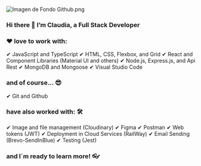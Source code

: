 ![Imagen de Fondo Github.png](https://github.com/mcvasquezas/mcvasquezas/blob/b4f437f46a7fb1d4188afdb9c8a6fa58d8d2a96b/Imagen%20de%20Perfil%20Github.png)
### Hi there 👋 I’m Claudia, a Full Stack Developer

### ❤ love to work with:
✔ JavaScript and TypeScript
✔ HTML, CSS, Flexbox, and Grid
✔ React and Component Libraries (Material UI and others)
✔ Node.js, Express.js, and Api Rest
✔ MongoDB and Mongoose
✔ Visual Studio Code

### and of course... 😎
✔ Git and Github

### have also worked with: 🛠
✔ Image and file management (Cloudinary)
✔ Figma
✔ Postman
✔ Web tokens (JWT)
✔ Deployment in Cloud Services (RailWay)
✔ Email Sending (Brevo-SendInBlue)
✔ Testing (Jest)

### and I´m ready to learn more! 👓
